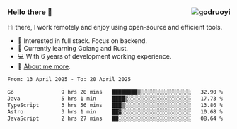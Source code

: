 ### Hello there 👋 <img align="right" src="https://github-readme-stats.vercel.app/api?username=godruoyi&show_icons=true" alt="godruoyi" />

Hi there, I work remotely and enjoy using open-source and efficient tools.

- 🔭 Interested in full stack. Focus on backend.
- 🌱 Currently learning Golang and Rust.
- 💻 With 6 years of development working experience.
- 👒 [About me more](https://godruoyi.com/posts/about-godruoyi).



<!--START_SECTION:waka-->

```txt
From: 13 April 2025 - To: 20 April 2025

Go               9 hrs 20 mins   ████████▒░░░░░░░░░░░░░░░░   32.90 %
Java             5 hrs 1 min     ████▒░░░░░░░░░░░░░░░░░░░░   17.73 %
TypeScript       3 hrs 56 mins   ███▒░░░░░░░░░░░░░░░░░░░░░   13.86 %
Astro            3 hrs 1 min     ██▓░░░░░░░░░░░░░░░░░░░░░░   10.68 %
JavaScript       2 hrs 27 mins   ██░░░░░░░░░░░░░░░░░░░░░░░   08.64 %
```

<!--END_SECTION:waka-->
